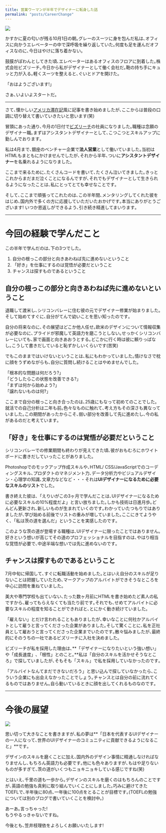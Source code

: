 ```yaml
---
title: 営業ウーマンが半年でデザイナーに転身した話
permalink: "posts/CareerChange"
---
```


![](https://dl.dropboxusercontent.com/u/31114442/images.ellekasai.com/1005277_3276300066160_665545279_n.jpg)

かすかに夏の匂いが残る10月1日の朝｡グレーのスーツに身を包んだ私は､オフィスに向かうエレベーターの中で深呼吸を繰り返していた｡何度も足を運んだオフィスなのに､今日はやけに落ち着かない｡

鼓膜がぽわんとしてきた頃､エレベーターはあるオフィスのフロアに到着した｡株式会社ビズリーチ｡今日から私がデザイナーとして働く会社だ｡鞄の持ち手にキュッと力が入る｡軽くスーツを整えると､ぐいとドアを開けた｡

「おはようございます!」

さぁ､いよいよスタートだ｡

---

さて､懐かしい<a href="http://krizel.ellekasai.com/" target="_blank">アメリカ滞在記</a>風に記事を書き始めましたが､ここからは普段の口調に切り替えて書いていきたいと思います(笑)

冒頭にあった通り､今月の1日付で<a href="http://www.bizreach.co.jp/" target="_blank">ビズリーチ</a>の社員になりました｡職種は念願のデザイナー職｡まずはアシスタントデザイナーとして､こつこつとスキルアップに勤しんでおります｡

私は4月まで､銀座のベンチャー企業で**法人営業**として働いていました｡当初はHTMLもまともにかけませんでしたが､それから半年､ついに**アシスタントデザイナー**を名乗れるようになりました｡

ここまで来るために､たくさんコードを書いて､たくさん泣いてきました｡きっとこれからまだまだ泣くことになるんですが､それでもデザイナーとして生きられるようになったことは､私にとってとても幸せなことです｡

そして､ここまで頑張ってこれたのは､この半年間､メンタリングしてくれた彼をはじめ､国内外で多くの方に応援していただいたおかげです｡本当にありがとうございます! いつか恩返しができるよう､引き続き精進してまいります｡

---

# 今回の経験で学んだこと

この半年で学んだのは､下の3つでした｡

1. 自分の根っこの部分と向きあわねば先に進めないということ
2. 「好き」を仕事にするのは覚悟が必要だということ
3. チャンスは探すものであるということ

## 自分の根っこの部分と向きあわねば先に進めないということ

退職して渡米し､シリコンバレーに住む彼の元でデザイナー修業が始まりました｡そして始めてすぐに､自分がてんで幼いことを思い知ったのです｡

自分の将来なのに､その展望はどこか他人任せ｡欧米のデザインについて情報収集が必要なのに､プライドが邪魔して英語力を磨こうとしない｡せっかくシリコンバレーにいても､家で画面と向きあおうとする｡どこかに行く時は彼に頼りっぱなし｡こうして書きだしていると恥ずかしいくらいです(苦笑)

でもこのままではいけないということは､私にもわかっていました｡情けなさで枕に顔をうずめながらも､自分に質問し続けることはやめませんでした｡

「根本的な問題は何だろう?」<br>
「どうしたらこの状態を改善できる?」<br>
「まずは何から始めよう?」<br>
「譲れないものは何?」<br>

ここまで自分の根っこと向き合ったのは､25歳にもなって初めてのことでした｡就活での自己分析は二年も前｡色々なものに触れて､考え方もその深さも異なっていました｡この期間があったからこそ､弱い部分を改善して先に進めたし､今の私があるのだと考えています｡

## 「好き」を仕事にするのは覚悟が必要だということ

シリコンバレーでの修業期間も終わりが見えてきた頃､彼がおもむろにホワイトボードに書きだしていったことがありました｡

Photoshopでのモックアップ作成スキルや､HTML/
CSS/JavaScriptでのコーディングスキル､プロダクトのマネジメント力､データ分析力やビジュアルデザイン・心理学の知識､文章力などなど・・・それは**UIデザイナーになるために必要なスキルのリスト**でした｡

書き終えた彼は､「えりいがこの3ヶ月で学んだことは､UIデザイナーになるために必要なスキルの10%程度だよ」と言い放ちました｡しかも技術は日進月歩｡どんどん更新され､新しいものが生まれていくのです｡わかっていたつもりではありましたが､学び始める前後でリストの重みが増していました｡ここにきてようやく､「私は茨の道を選んだ」ということを実感したのです｡

このような茨の道が登場する職種は､UIデザイナーに限ったことではありません｡好きという想いが高じてその道のプロフェッショナルを目指すのは､やはり相当な覚悟が必要で､中途半端な想いでは先に進めないのです｡

## チャンスは探すものであるということ

7月中旬に帰国して､すぐに転職活動を始めました｡とはいえ自分のスキルが足りないことは把握していたため､マークアップのアルバイトができそうなところを中心に訪問を重ねていました｡

美大や専門学校も出ていない､たった数ヶ月前にHTMLを書き始めたど素人の私ですから､雇ってもらえなくても当たり前です｡それでも､せめてアルバイトに必要なスキルの程度を知ることができればと､とにかく動き続けていました｡

「雇えない」とだけ言われることもありましたが､幸いなことに何社かアルバイトとして雇うと言ってくださった企業がありました｡そして驚くことに､私を正社員として雇おうと言ってくださった企業までいたのです｡散々悩みましたが､最終的にそのうちの一社であるビズリーチに入社を決めました｡

ビズリーチが私を採用した理由は､**「デザイナーになりたいという強い想い」や「成長速度」､「根性」とのこと｡**私は「自分のスキルを活かせそうなところ」で探していましたが､そもそも「スキル」で私を採用していなかったのです｡

「アルバイトなんてまだできないだろう」と思い込んで探していなかったら､こういう企業にも出会えなかったことでしょう｡チャンスとは自分の前に流れてくるものではありません｡自ら動いているときに顔を出してくれるものなのです｡

---

# 今後の展望

![](https://dl.dropboxusercontent.com/u/31114442/images.ellekasai.com/Photo%20Oct%2012%2C%205%2007%2024%20PM.jpg)

思い切って大きなことを書きますが､私の夢は**「日本を代表するUIデザイナーの一人になって､世界のUIデザイナーのコミュニティに貢献できるようになること」**です｡

デザインのスキルを磨くことに加え､国内外のデザイン事情に精通しなければなりませんし､もちろん英語力も必要です｡他にも色々ありますが､もはや足りないものが多すぎて､茨の道がいくつもニョキニョキしている感じですね(笑)

とはいえ､千里の道も一歩から｡デザインのスキルを磨くのはもちろんのことですが､英語の勉強も真剣に取り組んでいくことにしました｡巧みに避けてきたTOEFLで､半年後に80点､一年後に100点をとることが目標です｡(TOEFLの勉強については別のブログで書いていくことを検討中｡)

あーあ｡言っちゃった!<br>
もうやるっきゃないですね｡

今後とも､笠井枝理依をよろしくお願いいたします!
